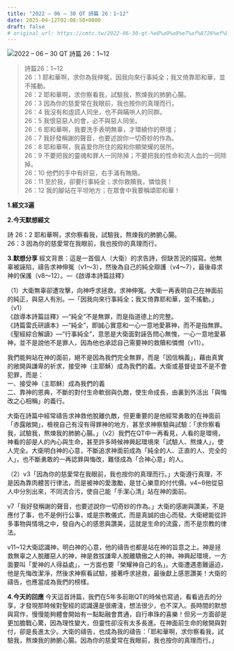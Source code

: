 ```yaml
---
title: "2022 – 06 – 30 QT 詩篇 26：1~12"
date: 2025-04-12T02:08:50+0800
draft: false
# original_url: https://cmtc.tw/2022-06-30-qt-%e8%a9%a9%e7%af%8726%ef%bc%9a112
---
```


![2022 – 06 – 30 QT 詩篇 26：1\~12](/images/qt.jpg  "2022 – 06 – 30 QT 詩篇 26：1\~12")

> 詩篇26：1\~12  
> 26：1 耶和華啊，求你為我伸冤，因我向來行事純全；我又倚靠耶和華，並不搖動。  
> 26：2 耶和華啊，求你察看我，試驗我，熬煉我的肺腑心腸。  
> 26：3 因為你的慈愛常在我眼前，我也按你的真理而行。  
> 26：4 我沒有和虛謊人同坐，也不與瞞哄人的同群。  
> 26：5 我恨惡惡人的會，必不與惡人同坐。  
> 26：6 耶和華啊，我要洗手表明無辜，才環繞你的祭壇；  
> 26：7 我好發稱謝的聲音，也要述說你一切奇妙的作為。  
> 26：8 耶和華啊，我喜愛你所住的殿和你顯榮耀的居所。  
> 26：9 不要把我的靈魂和罪人一同除掉；不要把我的性命和流人血的一同除掉。  
> 26：10 他們的手中有奸惡，右手滿有賄賂。  
> 26：11 至於我，卻要行事純全；求你救贖我，憐恤我！  
> 26：12 我的腳站在平坦地方；在眾會中我要稱頌耶和華！

**1.經文3遍**

**2.今天默想經文**
  
詩 26：2 耶和華啊，求你察看我，試驗我，熬煉我的肺腑心腸。  
26：3 因為你的慈愛常在我眼前，我也按你的真理而行。

**3.默想分享**
經文背景：這是一首個人（大衛）的求告詩，但缺苦況的描寫。他無辜被誣陷，禱告求神伸冤（v1～3），然後為自己的純全辯護（v4～7），最後尋求神的保護（v8～12）。—《啟導本詩篇註釋》

（1）大衛無辜卻遭攻擊，向神呼求拯救，求神伸冤。大衛一再表明自己在神面前的純正，與惡人有別。—「因我向來行事純全；我又倚靠耶和華，並不搖動。」（v1）  
《啟導本詩篇註釋》—“純全”不是無罪，而是指道德上的完整。  
《詩篇雷氏研讀本》—“純全”，即誠心實意和一心一意地愛慕神，而不是指無罪。  
《聖經綜合解讀》—“行事純全”，意思是大衛面對誣告問心無愧，一心一意地愛慕神，並不是說他不是罪人，因為他也承認自己需要神的救贖和憐憫（v11）。

我們能夠站在神的面前，絕不是因為我們完全無罪，而是「因信稱義」，藉由真實的敞開與謙卑的祈求，接受神（主耶穌）成為我們的義。大衛或基督徒並不是不會犯罪，而是：  
一、接受神（主耶穌）成為我們的義  
二、靠神的恩典，不斷的對付生命軟弱與仇敵，使生命成長，由裏到外活出「與悔改之心相稱」的義行。

大衛在詩篇中經常禱告求神救他脫離仇敵，但更重要的是他經常勇敢的在神面前「赤露敞開」，檢視自己有沒有得罪神的地方，甚至求神察驗與試驗：「求你察看我，試驗我，熬煉我的肺腑心腸。」（v2）我們在QT中一再看見，人看的是環境，神看的卻是人的內心與生命，甚至許多時候神興起環境來「試驗人、熬煉人」，使人完全。大衛明白神的心意，不斷追求神面前成為「純全的人、正直的人、完全的人」，也不斷勇敢的一再認罪與悔改，難怪成為「合神心意」的人。

（2）v3「因為你的慈愛常在我眼前，我也按你的真理而行。」大衛遵行真理，不是因為靠肉體苦行律法，而是被神的愛激勵，是甘心樂意的付代價。v4\~6他從惡人中分別出來，不同流合污，使自己能「手潔心清」站在神的面前。

v7「我好發稱謝的聲音，也要述說你一切奇妙的作為。」大衛的感謝與讚美，不是應付了事，也不是例行公事，或是宗教儀式，而是真誠的由心而發。大衛總能從許多事物與情境之中，發自內心的感恩與讚美，這就是生命的流露，而不是宗教的律法。

v11\~12大衛認識神，明白神的心意，他的禱告也都是站在神的旨意之上。神是拯救無辜之人脫離惡人的神，神是救拔謙卑人脫離驕傲之人的神。神興起環境，一方面要叫「愛神的人得益處」，一方面也要「榮耀神自己的名」。大衛遭遇患難逼迫，他是先悔改潔淨，然後求神察看試驗，接著呼求拯救，最後獻上感恩讚美！大衛的禱告，也應當成為我們的榜樣。

**4.今天的回應**
今天這首詩篇，我們在5年多前剛QT的時候也寫過，看看過去的分享，才發現那時候對聖經的認識還是很膚淺，想法很少，也不深入。長時間的默想與寫作，慢慢能夠體會開始有一點點融會貫通，自行串珠的喜樂！但另一方面卻是更加膽戰心驚，因為理性變大，但靈性卻沒有太多長進。在神面前生命的敞開與對付，卻是長進太少。大衛的禱告，也成為我的禱告：「耶和華啊，求你察看我，試驗我，熬煉我的肺腑心腸。因為你的慈愛常在我眼前，我也按你的真理而行。」
